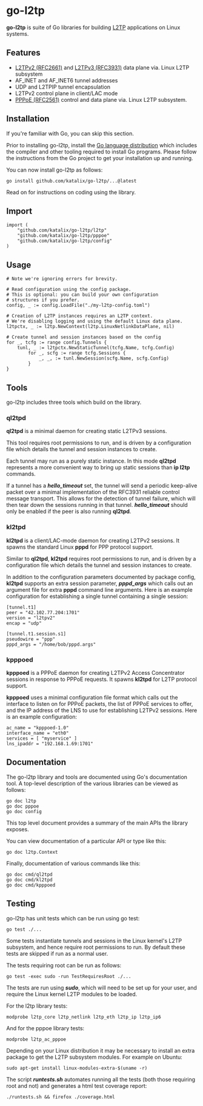 # go-l2tp

**go-l2tp** is suite of Go libraries for building
[L2TP](https://en.wikipedia.org/wiki/Layer_2_Tunneling_Protocol) applications
on Linux systems.

## Features

* [L2TPv2 (RFC2661)](https://tools.ietf.org/html/rfc2661) and [L2TPv3 (RFC3931)](https://tools.ietf.org/html/rfc3931) data plane via. Linux L2TP subsystem
* AF_INET and AF_INET6 tunnel addresses
* UDP and L2TPIP tunnel encapsulation
* L2TPv2 control plane in client/LAC mode
* [PPPoE (RFC2561)](https://tools.ietf.org/html/rfc2516) control and data plane via. Linux L2TP subsystem.

## Installation

If you're familiar with Go, you can skip this section.

Prior to installing go-l2tp, install the [Go language distribution](https://golang.org/dl/)
which includes the compiler and other tooling required to install Go programs.
Please follow the instructions from the Go project to get your installation up and running.

You can now install go-l2tp as follows:

    go install github.com/katalix/go-l2tp/...@latest

Read on for instructions on coding using the library.

## Import

    import (
        "github.com/katalix/go-l2tp/l2tp"
        "github.com/katalix/go-l2tp/pppoe"
        "github.com/katalix/go-l2tp/config"
    )

## Usage

    # Note we're ignoring errors for brevity.

    # Read configuration using the config package.
    # This is optional: you can build your own configuration
    # structures if you prefer.
    config, _ := config.LoadFile("./my-l2tp-config.toml")

    # Creation of L2TP instances requires an L2TP context.
    # We're disabling logging and using the default Linux data plane.
    l2tpctx, _ := l2tp.NewContext(l2tp.LinuxNetlinkDataPlane, nil)

    # Create tunnel and session instances based on the config
    for _, tcfg := range config.Tunnels {
        tunl, _ := l2tpctx.NewStaticTunnel(tcfg.Name, tcfg.Config)
            for _, scfg := range tcfg.Sessions {
                _, _, := tunl.NewSession(scfg.Name, scfg.Config)
            }
    }

## Tools

go-l2tp includes three tools which build on the library.

### ql2tpd

**ql2tpd** is a minimal daemon for creating static L2TPv3 sessions.

This tool requires root permissions to run, and is driven by a configuration file which
details the tunnel and session instances to create.

Each tunnel may run as a purely static instance.  In this mode **ql2tpd** represents
a more convenient way to bring up static sessions than **ip l2tp** commands.

If a tunnel has a ***hello_timeout*** set, the tunnel will send a periodic keep-alive
packet over a minimal implementation of the RFC3931 reliable control message transport.
This allows for the detection of tunnel failure, which will then tear down the sessions
running in that tunnel.  ***hello_timeout*** should only be enabled if the peer is also
running **ql2tpd**.

### kl2tpd

**kl2tpd** is a client/LAC-mode daemon for creating L2TPv2 sessions.  It spawns the standard
Linux **pppd** for PPP protocol support.

Similar to **ql2tpd**, **kl2tpd** requires root permissions to run, and is driven by a
configuration file which details the tunnel and session instances to create.

In addition to the configuration parameters documented by package config, **kl2tpd**
supports an extra session parameter, ***pppd_args*** which calls out an argument file
for extra **pppd** command line arguments.  Here is an example configuration for establishing
a single tunnel containing a single session:

    [tunnel.t1]
    peer = "42.102.77.204:1701"
    version = "l2tpv2"
    encap = "udp"

    [tunnel.t1.session.s1]
    pseudowire = "ppp"
    pppd_args = "/home/bob/pppd.args"

### kpppoed

**kpppoed** is a PPPoE daemon for creating L2TPv2 Access Concentrator sessions in response
to PPPoE requests.  It spawns **kl2tpd** for L2TP protocol support.

**kpppoed** uses a minimal configuration file format which calls out the interface to listen
on for PPPoE packets, the list of PPPoE services to offer, and the IP address of the LNS
to use for establishing L2TPv2 sessions.  Here is an example configuration:

    ac_name = "kpppoed-1.0"
    interface_name = "eth0"
    services = [ "myservice" ]
    lns_ipaddr = "192.168.1.69:1701"

## Documentation

The go-l2tp library and tools are documented using Go's documentation tool.  A top-level
description of the various libraries can be viewed as follows:

    go doc l2tp
    go doc pppoe
    go doc config

This top level document provides a summary of the main APIs the library exposes.

You can view documentation of a particular API or type like this:

    go doc l2tp.Context

Finally, documentation of various commands like this:

    go doc cmd/ql2tpd
    go doc cmd/kl2tpd
    go doc cmd/kpppoed

## Testing

go-l2tp has unit tests which can be run using go test:

    go test ./...

Some tests instantiate tunnels and sessions in the Linux kernel's L2TP subsystem,
and hence require root permissions to run.  By default these tests are skipped if
run as a normal user.

The tests requiring root can be run as follows:

    go test -exec sudo -run TestRequiresRoot ./...

The tests are run using ***sudo***, which will need to be set up for your user,
and require the Linux kernel L2TP modules to be loaded.

For the l2tp library tests:

    modprobe l2tp_core l2tp_netlink l2tp_eth l2tp_ip l2tp_ip6

And for the pppoe library tests:

    modprobe l2tp_ac_pppoe

Depending on your Linux distribution it may be necessary to install an extra package to
get the L2TP subsystem modules.  For example on Ubuntu:

    sudo apt-get install linux-modules-extra-$(uname -r)

The script ***runtests.sh*** automates running all the tests (both those requiring
root and not) and generates a html test coverage report:

    ./runtests.sh && firefox ./coverage.html
